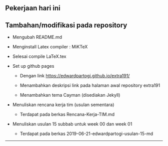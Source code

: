 Pekerjaan hari ini
---
## Tambahan/modifikasi pada repository
  * Mengubah README.md
  * Menginstall Latex compiler : MiKTeX
  * Selesai compile LaTeX.tex
  * Set up github pages
  
    * Dengan link https://edwardpartogi.github.io/extra191/
    
    * Menambahkan deskripsi link pada halaman awal repository extra191
    
    * Menambahkan tema Cayman (disediakan Jekyll)
    
  * Menuliskan rencana kerja tim (usulan sementara)
  
    * Terdapat pada berkas Rencana-Kerja-TIM.md
  
  * Menuliskan usulan 15 subbab untuk week 00 dan week 01
  
    * Terdapat pada berkas 2019-06-21-edwardpartogi-usulan-15-md
---
